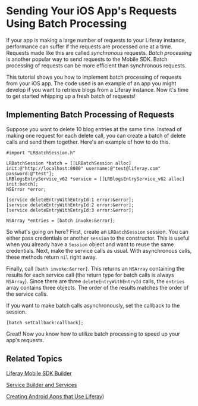 # Sending Your iOS App's Requests Using Batch Processing [](id=sending-your-ios-apps-requests-using-batch-processing)

If your app is making a large number of requests to your Liferay instance, 
performance can suffer if the requests are processed one at a time. Requests 
made like this are called *synchronous* requests. *Batch processing* is another 
popular way to send requests to the Mobile SDK. Batch processing of requests can 
be more efficient than synchronous requests.

This tutorial shows you how to implement batch processing of requests from your 
iOS app. The code used is an example of an app you might develop if you want to 
retrieve blogs from a Liferay instance. Now it's time to get started whipping up 
a fresh batch of requests!

## Implementing Batch Processing of Requests 

Suppose you want to delete 10 blog entries at the same time. Instead of making 
one request for each delete call, you can create a batch of delete calls and 
send them together. Here's an example of how to do this.

    #import "LRBatchSession.h"

    LRBatchSession *batch = [[LRBatchSession alloc] init:@"http://localhost:8080" username:@"test@liferay.com" password:@"test"];
    LRBlogsEntryService_v62 *service = [[LRBlogsEntryService_v62 alloc] init:batch];
    NSError *error;

    [service deleteEntryWithEntryId:1 error:&error];
    [service deleteEntryWithEntryId:2 error:&error];
    [service deleteEntryWithEntryId:3 error:&error];

    NSArray *entries = [batch invoke:&error];

So what's going on here? First, create an `LRBatchSession` session. You can 
either pass credentials or another `session` to the constructor. This is useful 
when you already have a `Session` object and want to reuse the same credentials. 
Next, make the service calls as usual. With asynchronous calls, these methods 
return `nil` right away.

Finally, call `[bath invoke:&error]`. This returns an `NSArray` containing the
results for each service call (the return type for batch calls is always 
`NSArray`). Since there are three `deleteEntryWithEntryId` calls, the `entries` 
array contains three objects. The order of the results matches the order of the 
service calls.

If you want to make batch calls asynchronously, set the callback to the session.

    [batch setCallback:callback];

Great! Now you know how to utilize batch processing to speed up your app's 
requests.

## Related Topics 

[Liferay Mobile SDK Builder](/develop/tutorials/-/knowledge_base/liferay-mobile-sdk-builder)

[Service Builder and Services](/develop/tutorials/-/knowledge_base/service-builder)

[Creating Android Apps that Use Liferay](/develop/tutorials/-/creating-android-apps-that-use-liferay))
